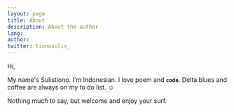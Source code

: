 ```yaml
---
layout: page
title: About
description: About the author
lang:	
author:
twitter: tionosulis_
---
```

Hi,

My name's Sulistiono. I'm Indonesian. I love poem and **`code`**. Delta blues and coffee are always on my to do list. :relaxed:

Nothing much to say, but welcome and enjoy your surf.
